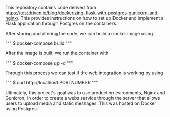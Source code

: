 This repository contains code derived from https://testdriven.io/blog/dockerizing-flask-with-postgres-gunicorn-and-nginx/.
This provides instructions on how to set up Docker and implement a Flask application through Postgres on the containers.

After storing and altering the code, we can build a docker image using

"""
$ docker-compose build
"""

After the image is built, we run the container with

"""
$ docker-compose up -d
"""

Through this process we can test if the web integration is working by using

"""
$ curl http://localhost:PORTNUMBER
"""

Ultimately, this project's goal was to use production evironments, Nginx and Gunicron, in order to create a webs service through the server that allows users to upload media and static messages. This was hosted on Docker using Postgres.
